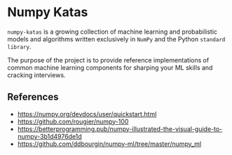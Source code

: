 # Numpy Katas

`numpy-katas` is a growing collection of machine learning and probabilistic models and algorithms
written exclusively in `NumPy` and the Python `standard library`.

The purpose of the project is to provide reference implementations of common
machine learning components for sharping your ML skills and cracking interviews.

## References

- https://numpy.org/devdocs/user/quickstart.html
- https://github.com/rougier/numpy-100
- https://betterprogramming.pub/numpy-illustrated-the-visual-guide-to-numpy-3b1d4976de1d
- https://github.com/ddbourgin/numpy-ml/tree/master/numpy_ml